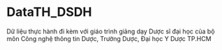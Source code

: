 # DataTH_DSDH
Dữ liệu thực hành đi kèm với giáo trình giảng dạy Dược sĩ đại học của bộ môn Công nghệ thông tin Dược, Trường Dược, Đại học Y Dược TP.HCM
